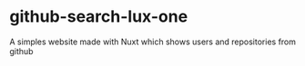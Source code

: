 # github-search-lux-one
A simples website made with Nuxt which shows users and repositories from github
